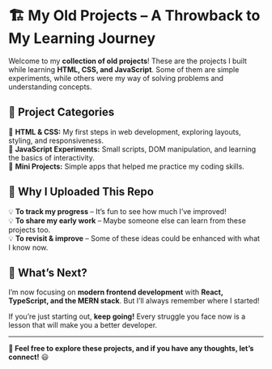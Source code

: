 # 🏗️ My Old Projects – A Throwback to My Learning Journey  

Welcome to my **collection of old projects**! These are the projects I built while learning **HTML, CSS, and JavaScript**. Some of them are simple experiments, while others were my way of solving problems and understanding concepts.  

## 📂 Project Categories  
🔹 **HTML & CSS:** My first steps in web development, exploring layouts, styling, and responsiveness.  
🔹 **JavaScript Experiments:** Small scripts, DOM manipulation, and learning the basics of interactivity.  
🔹 **Mini Projects:** Simple apps that helped me practice my coding skills.  

## 🎯 Why I Uploaded This Repo  
💡 **To track my progress** – It’s fun to see how much I’ve improved!  
💡 **To share my early work** – Maybe someone else can learn from these projects too.  
💡 **To revisit & improve** – Some of these ideas could be enhanced with what I know now.  

## 🚀 What’s Next?  
I’m now focusing on **modern frontend development** with **React, TypeScript, and the MERN stack**. But I’ll always remember where I started!  

If you’re just starting out, **keep going!** Every struggle you face now is a lesson that will make you a better developer.  

---

**📝 Feel free to explore these projects, and if you have any thoughts, let’s connect!** 😃  
